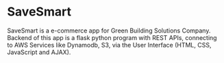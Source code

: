 # SaveSmart
SaveSmart is a e-commerce app for Green Building Solutions Company. Backend of this app is a flask python program with REST APIs, connecting to AWS Services like Dynamodb, S3, via the User Interface (HTML, CSS, JavaScript and AJAX).

<Code for UI is not included here>
